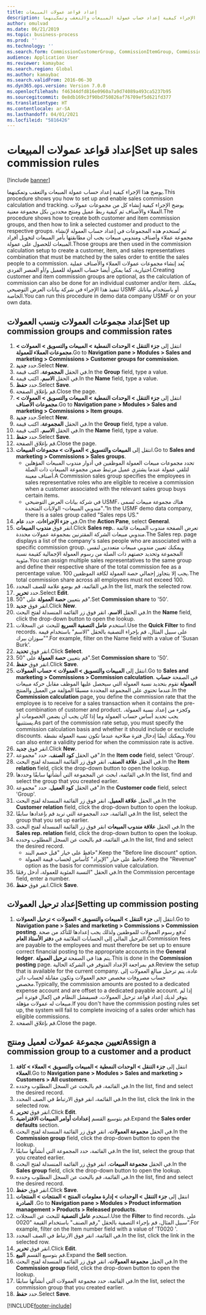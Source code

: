 ```yaml
---
title: إعداد قواعد عمولات المبيعات
description: يوضح هذا الإجراء كيفية إعداد حساب عمولة المبيعات والتعقب وتمكينهما.
author: omulvad
ms.date: 06/21/2019
ms.topic: business-process
ms.prod: ''
ms.technology: ''
ms.search.form: CommissionCustomerGroup, CommissionItemGroup, CommissionSalesGroup, CommissionSalesMember, DirPartyLookup, CommissionCalc, InventPosting, CustTable, EcoResProductDetailsExtended, CommissionEmplSalesGroup
audience: Application User
ms.reviewer: kamaybac
ms.search.region: Global
ms.author: kamaybac
ms.search.validFrom: 2016-06-30
ms.dyn365.ops.version: Version 7.0.0
ms.openlocfilehash: f46344dfd816e0960a7a9d74089a493ca5237b95
ms.sourcegitcommit: 0e8db169c3f90bd750826af76709ef5d621fd377
ms.translationtype: HT
ms.contentlocale: ar-SA
ms.lasthandoff: 04/01/2021
ms.locfileid: "5816426"
---
```

# <a name="set-up-sales-commission-rules"></a><span data-ttu-id="9f33d-103">إعداد قواعد عمولات المبيعات</span><span class="sxs-lookup"><span data-stu-id="9f33d-103">Set up sales commission rules</span></span>

[!include [banner](../../includes/banner.md)]

<span data-ttu-id="9f33d-104">يوضح هذا الإجراء كيفية إعداد حساب عمولة المبيعات والتعقب وتمكينهما.</span><span class="sxs-lookup"><span data-stu-id="9f33d-104">This procedure shows you how to set up and enable sales commission calculation and tracking.</span></span> <span data-ttu-id="9f33d-105">يوضح الإجراء كيفية إنشاء كل من مجموعات عمولات العملاء والأصناف ثم كيفية ربط عميل ومنتج محددين بكل مجموعة معنية.</span><span class="sxs-lookup"><span data-stu-id="9f33d-105">The procedure shows how to create both customer and item commission groups, and then how to link a selected customer and product to the respective groups.</span></span> <span data-ttu-id="9f33d-106">ثم تُستخدم هذه المجموعات في إعداد حساب العمولة لإنشاء مجموعة عملاء وأصناف ومندوبي مبيعات يجب أن مطابقتها بأمر المبيعات لتخويل أفراد المبيعات للحصول على عمولة.</span><span class="sxs-lookup"><span data-stu-id="9f33d-106">Those groups are then used in the commission calculation setup to create a customer, item, and sales representatives combination that must be matched by the sales order to entitle the sales people to a commission.</span></span> <span data-ttu-id="9f33d-107">يُعد إنشاء مجموعات عمولات العملاء والأصناف عملية اختيارية، كما يمكن أيضا حساب العمولة للعميل و/أو العنصر الفردي.</span><span class="sxs-lookup"><span data-stu-id="9f33d-107">Creating customer and item commission groups are optional, as the calculation of commission can also be done for an individual customer and/or item.</span></span> <span data-ttu-id="9f33d-108">يمكنك تنفيذ هذا الإجراء في شركة بيانات العرض التوضيحي USMF أو باستخدام بياناتك الخاصة.</span><span class="sxs-lookup"><span data-stu-id="9f33d-108">You can run this procedure in demo data company USMF or on your own data.</span></span>


## <a name="set-up-commission-groups-and-commission-rates"></a><span data-ttu-id="9f33d-109">إعداد مجموعات العمولات ونسب العمولات</span><span class="sxs-lookup"><span data-stu-id="9f33d-109">Set up commission groups and commission rates</span></span>
1. <span data-ttu-id="9f33d-110">انتقل إلى **جزء التنقل > الوحدات النمطية > المبيعات والتسويق > العمولات > مجموعات العملاء للعمولة**.</span><span class="sxs-lookup"><span data-stu-id="9f33d-110">Go to **Navigation pane > Modules > Sales and marketing > Commissions > Customer groups for commission**.</span></span>
2. <span data-ttu-id="9f33d-111">حدد **جديد**.</span><span class="sxs-lookup"><span data-stu-id="9f33d-111">Select **New**.</span></span>
3. <span data-ttu-id="9f33d-112">في الحقل **المجموعة**، اكتب قيمة.</span><span class="sxs-lookup"><span data-stu-id="9f33d-112">In the **Group** field, type a value.</span></span>
4. <span data-ttu-id="9f33d-113">في الحقل **الاسم**، اكتب قيمة.</span><span class="sxs-lookup"><span data-stu-id="9f33d-113">In the **Name** field, type a value.</span></span>
5. <span data-ttu-id="9f33d-114">حدد **حفظ**.</span><span class="sxs-lookup"><span data-stu-id="9f33d-114">Select **Save**.</span></span>
6. <span data-ttu-id="9f33d-115">قم بإغلاق الصفحة.</span><span class="sxs-lookup"><span data-stu-id="9f33d-115">Close the page.</span></span>
7. <span data-ttu-id="9f33d-116">انتقل إلى **جزء التنقل > الوحدات النمطية > المبيعات والتسويق > العمولات > ‏‫مجموعات الأصناف‬**.</span><span class="sxs-lookup"><span data-stu-id="9f33d-116">Go to **Navigation pane > Modules > Sales and marketing > Commissions > Item groups**.</span></span>
8. <span data-ttu-id="9f33d-117">حدد **جديد**.</span><span class="sxs-lookup"><span data-stu-id="9f33d-117">Select **New**.</span></span>
9. <span data-ttu-id="9f33d-118">في الحقل **المجموعة**، اكتب قيمة.</span><span class="sxs-lookup"><span data-stu-id="9f33d-118">In the **Group** field, type a value.</span></span>
10. <span data-ttu-id="9f33d-119">في الحقل **الاسم**، اكتب قيمة.</span><span class="sxs-lookup"><span data-stu-id="9f33d-119">In the **Name** field, type a value.</span></span>
11. <span data-ttu-id="9f33d-120">حدد **حفظ**.</span><span class="sxs-lookup"><span data-stu-id="9f33d-120">Select **Save**.</span></span>
12. <span data-ttu-id="9f33d-121">قم بإغلاق الصفحة.</span><span class="sxs-lookup"><span data-stu-id="9f33d-121">Close the page.</span></span>
13. <span data-ttu-id="9f33d-122">انتقل إلى **المبيعات والتسويق > العمولات > مجموعات المبيعات**.</span><span class="sxs-lookup"><span data-stu-id="9f33d-122">Go to **Sales and marketing > Commissions > Sales groups**.</span></span>
    - <span data-ttu-id="9f33d-123">تحدد مجموعات مبيعات العمولة الموظفين في أدوار مندوب المبيعات المؤهلين لتلقي عمولة عندما يشتري عميل مرتبط ضمن مجموعة المبيعات ذات الصلة أصناف معينة.</span><span class="sxs-lookup"><span data-stu-id="9f33d-123">A Commission sales group specifies the employees in sales representative roles who are eligible to receive a commission when a customer associated with the relevant sales group buys certain items.</span></span>  
    - <span data-ttu-id="9f33d-124">في شركة بيانات العرض التوضيحي USMF، هناك مجموعة مبيعات تُسمى "مندوبي المبيعات- الولايات المتحدة."</span><span class="sxs-lookup"><span data-stu-id="9f33d-124">In the USMF demo data company, there is a sales group called "Sales reps US."</span></span>  
14. <span data-ttu-id="9f33d-125">في **جزء الإجراءات**، حدد **عام**.</span><span class="sxs-lookup"><span data-stu-id="9f33d-125">On the **Action Pane**, select **General**.</span></span>
15. <span data-ttu-id="9f33d-126">انقر فوق **مندوب المبيعات**.</span><span class="sxs-lookup"><span data-stu-id="9f33d-126">Click **Sales rep.**.</span></span> <span data-ttu-id="9f33d-127">تعرض الصفحة مندوب المبيعات قائمة مندوبي مبيعات الشركة المقترنين بمجموعة عمولات محددة.</span><span class="sxs-lookup"><span data-stu-id="9f33d-127">The Sales rep. page displays a list of the company's sales people who are associated with a specific commission group.</span></span> <span data-ttu-id="9f33d-128">ويمكنك تعيين مندوبي مبيعات متعددين لنفس المجموعة وتحديد حصتهم ذات الصلة من رسوم العمولة الإجمالية كقيمة نسبة مئوية.</span><span class="sxs-lookup"><span data-stu-id="9f33d-128">You can assign multiple sales representatives to the same group and define their respective share of the total commission fee as a percentage value.</span></span> <span data-ttu-id="9f33d-129">يجب إلا يتجاوز إجمالي حصة العمولة لكافة الموظفين 100.</span><span class="sxs-lookup"><span data-stu-id="9f33d-129">The total commission share across all employees must not exceed 100.</span></span> 
16. <span data-ttu-id="9f33d-130">في القائمة، قم بوضع علامة للصف المحدد.</span><span class="sxs-lookup"><span data-stu-id="9f33d-130">In the list, mark the selected row.</span></span>
17. <span data-ttu-id="9f33d-131">حدد **تحرير**.</span><span class="sxs-lookup"><span data-stu-id="9f33d-131">Select **Edit**.</span></span>
18. <span data-ttu-id="9f33d-132">قم بتعيين **حصة العمولة** على "50".</span><span class="sxs-lookup"><span data-stu-id="9f33d-132">Set **Commission share** to '50'.</span></span>
19. <span data-ttu-id="9f33d-133">انقر فوق **جديد**.</span><span class="sxs-lookup"><span data-stu-id="9f33d-133">Click **New**.</span></span>
20. <span data-ttu-id="9f33d-134">في الحقل **الاسم**، انقر فوق زر القائمة المنسدلة لفتح البحث.</span><span class="sxs-lookup"><span data-stu-id="9f33d-134">In the **Name** field, click the drop-down button to open the lookup.</span></span>
21. <span data-ttu-id="9f33d-135">استخدم **عامل التصفية السريع** للبحث عن السجلات.</span><span class="sxs-lookup"><span data-stu-id="9f33d-135">Use the **Quick Filter** to find records.</span></span> <span data-ttu-id="9f33d-136">على سبيل المثال، قم بإجراء التصفية بالحقل "الاسم" باستخدام قيمة "سوزان بيرك".</span><span class="sxs-lookup"><span data-stu-id="9f33d-136">For example, filter on the Name field with a value of 'Susan Burk'.</span></span>
22. <span data-ttu-id="9f33d-137">انقر فوق **تحديد**.</span><span class="sxs-lookup"><span data-stu-id="9f33d-137">Click **Select**.</span></span>
23. <span data-ttu-id="9f33d-138">قم بتعيين **حصة العمولة** على "50".</span><span class="sxs-lookup"><span data-stu-id="9f33d-138">Set **Commission share** to '50'.</span></span>
24. <span data-ttu-id="9f33d-139">انقر فوق **حفظ**.</span><span class="sxs-lookup"><span data-stu-id="9f33d-139">Click **Save**.</span></span>
25. <span data-ttu-id="9f33d-140">انتقل إلى **المبيعات والتسويق > العمولات > حساب العمولات**.</span><span class="sxs-lookup"><span data-stu-id="9f33d-140">Go to **Sales and marketing > Commissions > Commission calculation**.</span></span> <span data-ttu-id="9f33d-141">في الصفحة **حساب العمولة** تقوم بتحديد نسبة العمولة التي سيحصل عليها الموظف مقابل حركة مبيعات عندما تحتوي على المجموعة المحددة مسبقًا المؤلفة من العميل والمنتج.</span><span class="sxs-lookup"><span data-stu-id="9f33d-141">In the **Commission calculation** page, you define the commission rate that the employee is to receive for a sales transaction when it contains the pre-set combination of customer and product.</span></span> <span data-ttu-id="9f33d-142">وكجزء من إعداد نسبة العمولة، يجب تحديد أساس حساب العمولة وما إذا كان يجب أن يضمن الخصومات أو يستثنيها.</span><span class="sxs-lookup"><span data-stu-id="9f33d-142">As part of the commission rate setup, you must specify the commission calculation basis and whether it should include or exclude discounts.</span></span> <span data-ttu-id="9f33d-143">ويمكنك أيضًا إدخال فترة صلاحية عندما تكون نسبة العمولة نشطة.</span><span class="sxs-lookup"><span data-stu-id="9f33d-143">You can also enter a validity period for when the commission rate is active.</span></span>  
26. <span data-ttu-id="9f33d-144">انقر فوق **جديد**.</span><span class="sxs-lookup"><span data-stu-id="9f33d-144">Click **New**.</span></span>
27. <span data-ttu-id="9f33d-145">في الحقل **كود الصنف**، حدد "مجموعة".</span><span class="sxs-lookup"><span data-stu-id="9f33d-145">In the **Item code** field, select 'Group'.</span></span>
28. <span data-ttu-id="9f33d-146">في الحقل **علاقة الصنف**، انقر فوق زر القائمة المنسدلة لفتح البحث.</span><span class="sxs-lookup"><span data-stu-id="9f33d-146">In the **Item relation** field, click the drop-down button to open the lookup.</span></span>
29. <span data-ttu-id="9f33d-147">في القائمة، ابحث عن المجموعة التي أنشأتها سابقًا وحددها.</span><span class="sxs-lookup"><span data-stu-id="9f33d-147">In the list, find and select the group that you created earlier.</span></span>
30. <span data-ttu-id="9f33d-148">في الحقل **كود العميل**، حدد "مجموعة".</span><span class="sxs-lookup"><span data-stu-id="9f33d-148">In the **Customer code** field, select 'Group'.</span></span>
31. <span data-ttu-id="9f33d-149">في الحقل **علاقة العميل**، انقر فوق زر القائمة المنسدلة لفتح البحث.</span><span class="sxs-lookup"><span data-stu-id="9f33d-149">In the **Customer relation** field, click the drop-down button to open the lookup.</span></span>
32. <span data-ttu-id="9f33d-150">في القائمة، حدد المجموعة التي تريد قم بإعدادها سابقًا.</span><span class="sxs-lookup"><span data-stu-id="9f33d-150">In the list, select the group that you set up earlier.</span></span>
33. <span data-ttu-id="9f33d-151">في الحقل **علاقة مندوب المبيعات** انقر فوق زر القائمة المنسدلة لفتح البحث.</span><span class="sxs-lookup"><span data-stu-id="9f33d-151">In the **Sales rep. relation** field, click the drop-down button to open the lookup.</span></span>
34. <span data-ttu-id="9f33d-152">في القائمة، قم بالبحث عن السجل المطلوب وحدده.</span><span class="sxs-lookup"><span data-stu-id="9f33d-152">In the list, find and select the desired record.</span></span>
    - <span data-ttu-id="9f33d-153">حافظ على خيار "قبل خصم البند".</span><span class="sxs-lookup"><span data-stu-id="9f33d-153">Keep the "Before line discount" option.</span></span>  
    - <span data-ttu-id="9f33d-154">حافظ على خيار "الإيراد" كأساس لحساب قيمة العمولة.</span><span class="sxs-lookup"><span data-stu-id="9f33d-154">Keep the "Revenue" option as the basis for commission value calculation.</span></span>    
35. <span data-ttu-id="9f33d-155">في الحقل "النسبة المئوية للعمولة، أدخل رقمًا.</span><span class="sxs-lookup"><span data-stu-id="9f33d-155">In the Commission percentage field, enter a number.</span></span>
36. <span data-ttu-id="9f33d-156">انقر فوق **حفظ**.</span><span class="sxs-lookup"><span data-stu-id="9f33d-156">Click **Save**.</span></span>

## <a name="setting-up-commission-posting"></a><span data-ttu-id="9f33d-157">إعداد ترحيل العمولات</span><span class="sxs-lookup"><span data-stu-id="9f33d-157">Setting up commission posting</span></span>
1. <span data-ttu-id="9f33d-158">انتقل إلى **‏‫جزء التنقل‬ > المبيعات والتسويق > العمولات > ترحيل العمولات**.</span><span class="sxs-lookup"><span data-stu-id="9f33d-158">Go to **Navigation pane  > Sales and marketing > Commissions > Commission posting**.</span></span> <span data-ttu-id="9f33d-159">تُدفع رسوم العمولات للموظفين ولذلك يجب إعدادها للتأكد من صحة الترحيل المالي إلى الحسابات الملائمة في **دفتر الأستاذ العام**.</span><span class="sxs-lookup"><span data-stu-id="9f33d-159">Commission fees are payable to the employees and must therefore be set up to ensure correct financial posting to the appropriate accounts in the **General ledger**.</span></span> <span data-ttu-id="9f33d-160">يتم هذا في الصفحة **ترحيل العمولة**.</span><span class="sxs-lookup"><span data-stu-id="9f33d-160">This is done in the **Commission posting** page.</span></span> <span data-ttu-id="9f33d-161">قم بمراجعة الإعداد المتوفر في الشركة الحالية.</span><span class="sxs-lookup"><span data-stu-id="9f33d-161">Review the setup that is available for the current company.</span></span> <span data-ttu-id="9f33d-162">عادة، يتم ترحيل مبالغ العمولات إلى حساب مصروفات مخصص حجم العمولات وتكون مقابلة لحساب دائن مخصص.</span><span class="sxs-lookup"><span data-stu-id="9f33d-162">Typically, the commission amounts are posted to a dedicated expense account and are offset to a dedicated payable account.</span></span> <span data-ttu-id="9f33d-163">إذا لم يتوفر لديك إعداد قواعد ترحيل العمولات، فسيفشل النظام في إكمال فوترة أمر مبيعات له عمولات مؤهلة.</span><span class="sxs-lookup"><span data-stu-id="9f33d-163">If you don't have the commission posting rules set up, the system will fail to complete invoicing of a sales order which has eligible commissions.</span></span>  
2. <span data-ttu-id="9f33d-164">قم بإغلاق الصفحة.</span><span class="sxs-lookup"><span data-stu-id="9f33d-164">Close the page.</span></span>

## <a name="assign-a-commission-group-to-a-customer-and-a-product"></a><span data-ttu-id="9f33d-165">تعيين مجموعة عمولات لعميل ومنتج</span><span class="sxs-lookup"><span data-stu-id="9f33d-165">Assign a commission group to a customer and a product</span></span>
1. <span data-ttu-id="9f33d-166">انتقل إلى **جزء التنقل > الوحدات النمطية > المبيعات والتسويق > العملاء > كافة العملاء**.</span><span class="sxs-lookup"><span data-stu-id="9f33d-166">Go to **Navigation pane > Modules > Sales and marketing > Customers > All customers**.</span></span>
2. <span data-ttu-id="9f33d-167">في القائمة، قم بالبحث عن السجل المطلوب وحدده.</span><span class="sxs-lookup"><span data-stu-id="9f33d-167">In the list, find and select the desired record.</span></span>
3. <span data-ttu-id="9f33d-168">في القائمة، انقر فوق الارتباط في الصف المحدد.</span><span class="sxs-lookup"><span data-stu-id="9f33d-168">In the list, click the link in the selected row.</span></span>
4. <span data-ttu-id="9f33d-169">انقر فوق **تحرير**.</span><span class="sxs-lookup"><span data-stu-id="9f33d-169">Click **Edit**.</span></span>
5. <span data-ttu-id="9f33d-170">‎قم بتوسيع القسم **إعدادات أوامر المبيعات الافتراضية**.</span><span class="sxs-lookup"><span data-stu-id="9f33d-170">Expand the **Sales order defaults** section.</span></span>
6. <span data-ttu-id="9f33d-171">في الحقل **مجموعة العمولات**، انقر فوق زر القائمة المنسدلة لفتح البحث.</span><span class="sxs-lookup"><span data-stu-id="9f33d-171">In the **Commission group** field, click the drop-down button to open the lookup.</span></span>
7. <span data-ttu-id="9f33d-172">في القائمة، حدد المجموعة التي أنشأتَها سابقًا.</span><span class="sxs-lookup"><span data-stu-id="9f33d-172">In the list, select the group that you created earlier.</span></span>
8. <span data-ttu-id="9f33d-173">في الحقل **مجموعة المبيعات**، انقر فوق زر القائمة المنسدلة لفتح البحث.</span><span class="sxs-lookup"><span data-stu-id="9f33d-173">In the **Sales group** field, click the drop-down button to open the lookup.</span></span>
9. <span data-ttu-id="9f33d-174">في القائمة، قم بالبحث عن السجل المطلوب وحدده.</span><span class="sxs-lookup"><span data-stu-id="9f33d-174">In the list, find and select the desired record.</span></span>
10. <span data-ttu-id="9f33d-175">انقر فوق **حفظ**.</span><span class="sxs-lookup"><span data-stu-id="9f33d-175">Click **Save**.</span></span>
11. <span data-ttu-id="9f33d-176">‏‫انتقل إلى ‬**جزء التنقل > الوحدات > إدارة معلومات المنتج > المنتجات > المنتجات الصادرة‬** .</span><span class="sxs-lookup"><span data-stu-id="9f33d-176">Go to **Navigation pane > Modules > Product information management > Products > Released products**.</span></span>
12. <span data-ttu-id="9f33d-177">استخدم **عامل التصفية** للبحث عن السجلات.</span><span class="sxs-lookup"><span data-stu-id="9f33d-177">Use the **Filter** to find records.</span></span> <span data-ttu-id="9f33d-178">على سبيل المثال، قم بإجراء التصفية بالحقل "رقم الصنف" باستخدام القيمة "0020".</span><span class="sxs-lookup"><span data-stu-id="9f33d-178">For example, filter on the Item number field with a value of 'T0020 '.</span></span>
13. <span data-ttu-id="9f33d-179">في القائمة، انقر فوق الارتباط في الصف المحدد.</span><span class="sxs-lookup"><span data-stu-id="9f33d-179">In the list, click the link in the selected row.</span></span>
14. <span data-ttu-id="9f33d-180">انقر فوق **تحرير**.</span><span class="sxs-lookup"><span data-stu-id="9f33d-180">Click **Edit**.</span></span>
15. <span data-ttu-id="9f33d-181">‎قم بتوسيع القسم **البيع**.</span><span class="sxs-lookup"><span data-stu-id="9f33d-181">Expand the **Sell** section.</span></span>
16. <span data-ttu-id="9f33d-182">في الحقل **مجموعة العمولات**، انقر فوق زر القائمة المنسدلة لفتح البحث.</span><span class="sxs-lookup"><span data-stu-id="9f33d-182">In the **Commission group** field, click the drop-down button to open the lookup.</span></span>
17. <span data-ttu-id="9f33d-183">في القائمة، حدد مجموعة العمولات التي أنشأتَها سابقًا.</span><span class="sxs-lookup"><span data-stu-id="9f33d-183">In the list, select the commission group that you created earlier.</span></span>
18. <span data-ttu-id="9f33d-184">حدد **حفظ**.</span><span class="sxs-lookup"><span data-stu-id="9f33d-184">Select **Save**.</span></span>



[!INCLUDE[footer-include](../../../includes/footer-banner.md)]